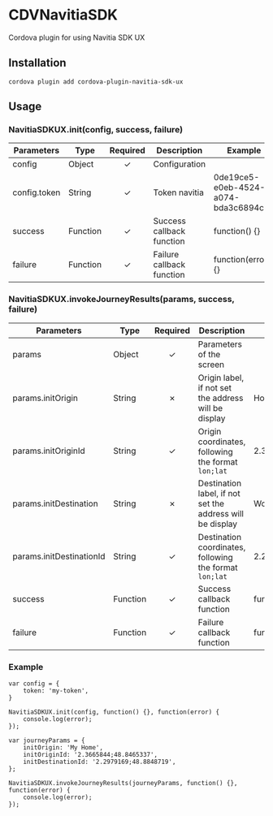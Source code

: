 # CDVNavitiaSDK

Cordova plugin for using Navitia SDK UX

## Installation

    cordova plugin add cordova-plugin-navitia-sdk-ux

## Usage

### NavitiaSDKUX.init(config, success, failure)

| Parameters | Type | Required | Description | Example |
| --- | --- |:---:| --- | --- |
| config | Object | ✓ | Configuration | |
| config.token | String | ✓ | Token navitia | 0de19ce5-e0eb-4524-a074-bda3c6894c19 |
| success | Function | ✓ | Success callback function | function() {} |
| failure | Function | ✓ | Failure callback function | function(error) {} |

### NavitiaSDKUX.invokeJourneyResults(params, success, failure)

| Parameters | Type | Required | Description | Example |
| --- | --- |:---:| --- | --- |
| params | Object | ✓ | Parameters of the screen | |
| params.initOrigin | String | ✗ | Origin label, if not set the address will be display | Home |
| params.initOriginId | String | ✓ | Origin coordinates, following the format `lon;lat` | 2.3665844;48.8465337 |
| params.initDestination | String | ✗ | Destination label, if not set the address will be display | Work |
| params.initDestinationId | String | ✓ | Destination coordinates, following the format `lon;lat` | 2.2979169;48.8848719 |
| success | Function | ✓ | Success callback function | function() {} |
| failure | Function | ✓ | Failure callback function | function(error) {} |

### Example

    var config = {
        token: 'my-token',
    }

    NavitiaSDKUX.init(config, function() {}, function(error) {
        console.log(error);
    });

    var journeyParams = {
        initOrigin: 'My Home',
        initOriginId: '2.3665844;48.8465337',
        initDestinationId: '2.2979169;48.8848719',
    };

    NavitiaSDKUX.invokeJourneyResults(journeyParams, function() {}, function(error) {
        console.log(error);
    });
